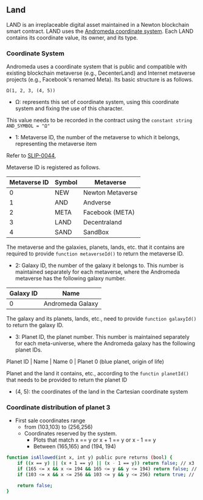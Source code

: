 ## Land

LAND is an irreplaceable digital asset maintained in a Newton blockchain smart contract.
LAND uses the [Andromeda coordinate system](#coordinate_system).
Each LAND contains its coordinate value, its owner, and its type.

### Coordinate System

Andromeda uses a coordinate system that is public and compatible with existing blockchain metaverse (e.g., DecenterLand) and Internet metaverse projects (e.g., Facebook's renamed Meta).
Its basic structure is as follows.

```
Ω(1, 2, 3, (4, 5))
```

- Ω: represents this set of coordinate system, using this coordinate system and fixing the use of this character.

This value needs to be recorded in the contract using the `constant string AND_SYMBOL = "Ω"`

- 1: Metaverse ID, the number of the metaverse to which it belongs, representing the metaverse item

Refer to [SLIP-0044](https://github.com/satoshilabs/slips/blob/master/slip-0044.md),

Metaverse ID is registered as follows.

| Metaverse ID | Symbol | Metaverse        |
| ------------ | ------ | ---------------- |
| 0            | NEW    | Newton Metaverse |
| 1            | AND    | Andverse         |
| 2            | META   | Facebook (META)  |
| 3            | LAND   | Decentraland     |
| 4            | SAND   | SandBox          |

The metaverse and the galaxies, planets, lands, etc. that it contains are required to provide `function metaverseId()` to return the metaverse ID.

- 2: Galaxy ID, the number of the galaxy it belongs to. This number is maintained separately for each metaverse, where the Andromeda metaverse has the following galaxy number.

| Galaxy ID | Name             |
| --------- | ---------------- |
| 0         | Andromeda Galaxy |

The galaxy and its planets, lands, etc., need to provide `function galaxyId()` to return the galaxy ID.

- 3: Planet ID, the planet number. This number is maintained separately for each meta-universe, where the Andromeda galaxy has the following planet IDs.

Planet ID | Name
| Name
0 | Planet 0 (blue planet, origin of life)

Planet and the land it contains, etc., according to the `functin planetId()` that needs to be provided to return the planet ID

- (4, 5): the coordinates of the land in the Cartesian coordinate system

### Coordinate distribution of planet 3

- First sale coordinates range
  - from (103,103) to (256,256)
  - Coordinates reserved by the system.
    - Plots that match x == y or x + 1 == y or x - 1 == y
    - Between (165,165) and (194, 194)

```bash
function isAllowed(int x, int y) public pure returns (bool) {
    if ((x == y) || (x + 1 == y) || (x - 1 == y)) return false; // x3
    if (165 <= x && x <= 194 && 165 <= y && y <= 194) return false; // 30 x 30
    if (103 <= x && x <= 256 && 103 <= y && y <= 256) return true; // [103, 256]

    return false;
}
```
